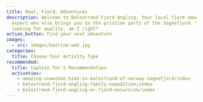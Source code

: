 ```yaml
---
title: Real, Fjord, Adventures
description: Welcome to Balestrand Fjord Angling, Your local fjord adventure
  expert who also brings you to the pristine parts of the Sognefjord. You are
  looking for quality, am I right?
action_button: Find your next adventure
images:
  - src: images/katrine-web.jpg
categories:
  title: Choose Your Activity Type
recommended:
  title: Captain Tor's Recommendation
  activeties:
    - amazing-snowshoe-hike-in-balestrand-of-norway-sognefjord/index
    - balestrand-fjord-angling-family-expedition/index
    - balestrand-fjord-angling-or-fjord-excursion/index
---
```

